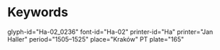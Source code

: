 # Keywords
glyph-id="Ha-02_0236"
font-id="Ha-02"
printer-id="Ha"
printer="Jan Haller"
period="1505–1525"
place="Kraków"
PT plate="165"
